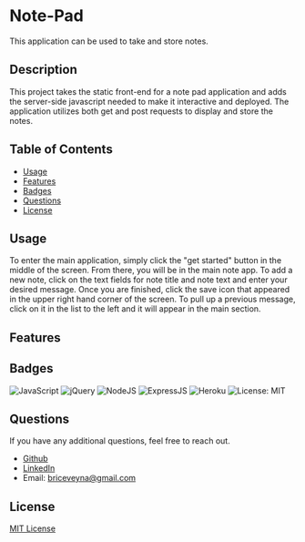 # Note-Pad
This application can be used to take and store notes.

## Description
This project takes the static front-end for a note pad application and adds the server-side javascript needed to make it interactive and deployed. The application utilizes both get and post requests to display and store the notes.


## Table of Contents
- [Usage](#usage)
- [Features](#features)
- [Badges](#badges)
- [Questions](#questions)
- [License](#license)


## Usage
To enter the main application, simply click the "get started" button in the middle of the screen. From there, you will be in the main note app. To add a new note, click on the text fields for note title and note text and enter your desired message. Once you are finished, click the save icon that appeared in the upper right hand corner of the screen. To pull up a previous message, click on it in the list to the left and it will appear in the main section.

## Features



## Badges
![JavaScript](https://img.shields.io/badge/javascript-%23323330.svg?style=for-the-badge&logo=javascript&logoColor=%23F7DF1E) ![jQuery](https://img.shields.io/badge/jquery-%230769AD.svg?style=for-the-badge&logo=jquery&logoColor=white) ![NodeJS](https://img.shields.io/badge/node.js-6DA55F?style=for-the-badge&logo=node.js&logoColor=white) ![ExpressJS](https://img.shields.io/badge/Express.js-000000?style=for-the-badge&logo=express&logoColor=white) ![Heroku](https://img.shields.io/badge/Heroku-430098?style=for-the-badge&logo=heroku&logoColor=white) ![License: MIT](https://img.shields.io/badge/License-MIT-yellow.svg)


## Questions
If you have any additional questions, feel free to reach out.
- [Github](https://github.com/BriceVeyna)
- [LinkedIn](https://www.linkedin.com/in/brice-veyna/)
- Email: briceveyna@gmail.com

## License
[MIT License](https://opensource.org/licenses/MIT)
